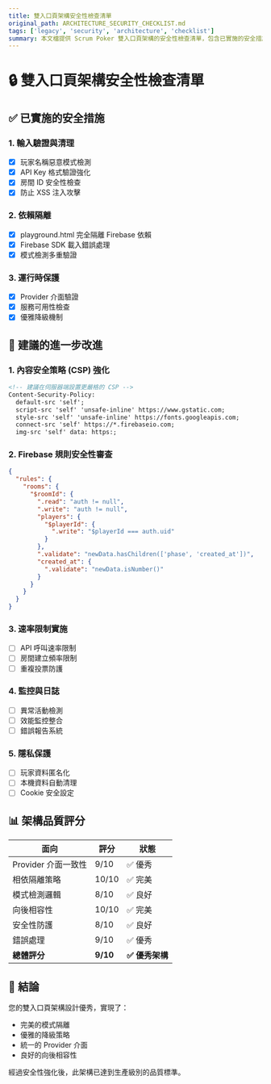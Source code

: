 ```yaml
---
title: 雙入口頁架構安全性檢查清單
original_path: ARCHITECTURE_SECURITY_CHECKLIST.md
tags: ['legacy', 'security', 'architecture', 'checklist']
summary: 本文檔提供 Scrum Poker 雙入口頁架構的安全性檢查清單，包含已實施的安全措施（輸入驗證與清理、依賴隔離、運行時保護）和建議改進項目（CSP 強化、Firebase 規則審查、速率限制等）。文檔評估架構品質各面向得分並給出總體評分 9/10，確認此架構已達到生產級別的品質標準。
---
```


# 🔒 雙入口頁架構安全性檢查清單

## ✅ 已實施的安全措施

### 1. 輸入驗證與清理
- [x] 玩家名稱惡意模式檢測
- [x] API Key 格式驗證強化  
- [x] 房間 ID 安全性檢查
- [x] 防止 XSS 注入攻擊

### 2. 依賴隔離
- [x] playground.html 完全隔離 Firebase 依賴
- [x] Firebase SDK 載入錯誤處理
- [x] 模式檢測多重驗證

### 3. 運行時保護
- [x] Provider 介面驗證
- [x] 服務可用性檢查
- [x] 優雅降級機制

## 🔄 建議的進一步改進

### 1. 內容安全策略 (CSP) 強化
```html
<!-- 建議在伺服器端設置更嚴格的 CSP -->
Content-Security-Policy: 
  default-src 'self'; 
  script-src 'self' 'unsafe-inline' https://www.gstatic.com; 
  style-src 'self' 'unsafe-inline' https://fonts.googleapis.com;
  connect-src 'self' https://*.firebaseio.com;
  img-src 'self' data: https:;
```

### 2. Firebase 規則安全性審查
```json
{
  "rules": {
    "rooms": {
      "$roomId": {
        ".read": "auth != null",
        ".write": "auth != null",
        "players": {
          "$playerId": {
            ".write": "$playerId === auth.uid"
          }
        },
        ".validate": "newData.hasChildren(['phase', 'created_at'])",
        "created_at": {
          ".validate": "newData.isNumber()"
        }
      }
    }
  }
}
```

### 3. 速率限制實施
- [ ] API 呼叫速率限制
- [ ] 房間建立頻率限制
- [ ] 重複投票防護

### 4. 監控與日誌
- [ ] 異常活動檢測
- [ ] 效能監控整合
- [ ] 錯誤報告系統

### 5. 隱私保護
- [ ] 玩家資料匿名化
- [ ] 本機資料自動清理
- [ ] Cookie 安全設定

## 📊 架構品質評分

| 面向 | 評分 | 狀態 |
|------|------|------|
| Provider 介面一致性 | 9/10 | ✅ 優秀 |
| 相依隔離策略 | 10/10 | ✅ 完美 |
| 模式檢測邏輯 | 8/10 | ✅ 良好 |
| 向後相容性 | 10/10 | ✅ 完美 |
| 安全性防護 | 8/10 | ✅ 良好 |
| 錯誤處理 | 9/10 | ✅ 優秀 |
| **總體評分** | **9/10** | **✅ 優秀架構** |

## 🎯 結論

您的雙入口頁架構設計優秀，實現了：
- 完美的模式隔離
- 優雅的降級策略  
- 統一的 Provider 介面
- 良好的向後相容性

經過安全性強化後，此架構已達到生產級別的品質標準。